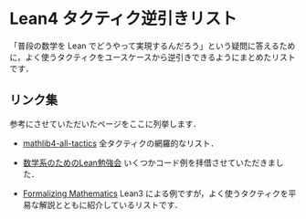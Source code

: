# Lean4 タクティク逆引きリスト

「普段の数学を Lean でどうやって実現するんだろう」という疑問に答えるために，よく使うタクティクをユースケースから逆引きできるようにまとめたリストです．

## リンク集

参考にさせていただいたページをここに列挙します．

* [mathlib4-all-tactics](https://github.com/haruhisa-enomoto/mathlib4-all-tactics/blob/main/all-tactics.md) 全タクティクの網羅的なリスト．

* [数学系のためのLean勉強会](https://github.com/yuma-mizuno/lean-math-workshop) いくつかコード例を拝借させていただきました．

* [Formalizing Mathematics](https://www.ma.imperial.ac.uk/~buzzard/xena/formalising-mathematics-2023/Part_C/Part_C.html) Lean3 による例ですが，よく使うタクティクを平易な解説とともに紹介しているリストです．